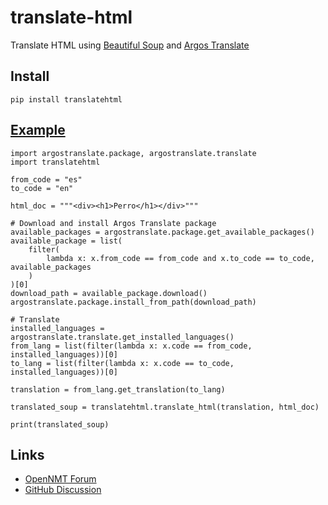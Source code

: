 # translate-html
Translate HTML using [Beautiful Soup](https://beautiful-soup-4.readthedocs.io/en/latest/) and [Argos Translate](https://github.com/argosopentech/argos-translate)

## Install
```
pip install translatehtml
```

## [Example](examples/)
```
import argostranslate.package, argostranslate.translate
import translatehtml

from_code = "es"
to_code = "en"

html_doc = """<div><h1>Perro</h1></div>"""

# Download and install Argos Translate package
available_packages = argostranslate.package.get_available_packages()
available_package = list(
    filter(
        lambda x: x.from_code == from_code and x.to_code == to_code, available_packages
    )
)[0]
download_path = available_package.download()
argostranslate.package.install_from_path(download_path)

# Translate
installed_languages = argostranslate.translate.get_installed_languages()
from_lang = list(filter(lambda x: x.code == from_code, installed_languages))[0]
to_lang = list(filter(lambda x: x.code == to_code, installed_languages))[0]

translation = from_lang.get_translation(to_lang)

translated_soup = translatehtml.translate_html(translation, html_doc)

print(translated_soup)

```

## Links
- [OpenNMT Forum](https://forum.opennmt.net/t/suggestions-for-translating-xml/4409)
- [GitHub Discussion](https://github.com/argosopentech/argos-translate/discussions/158)
